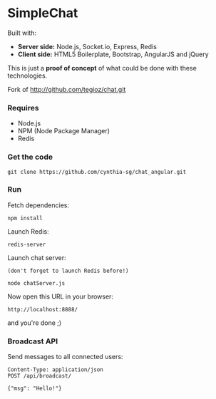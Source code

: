 # SimpleChat

Built with:

  - <strong>Server side:</strong> Node.js, Socket.io, Express, Redis
  - <strong>Client side:</strong> HTML5 Boilerplate, Bootstrap, AngularJS  and jQuery

This is just a <strong>proof of concept</strong> of what could be done with these technologies.

Fork of http://github.com/tegioz/chat.git


### Requires

  - Node.js
  - NPM (Node Package Manager)
  - Redis

### Get the code

    git clone https://github.com/cynthia-sg/chat_angular.git

### Run

Fetch dependencies:

    npm install

Launch Redis:
    
    redis-server

Launch chat server:
    
    (don't forget to launch Redis before!)

    node chatServer.js

Now open this URL in your browser:

    http://localhost:8888/

and you're done ;)

### Broadcast API

Send messages to all connected users:

    Content-Type: application/json
    POST /api/broadcast/

    {"msg": "Hello!"}
